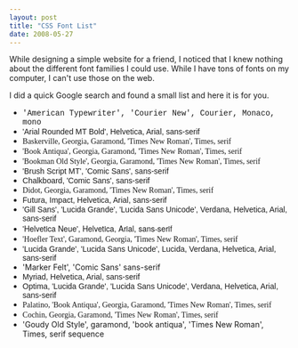 ```yaml
---
layout: post
title: "CSS Font List"
date: 2008-05-27
---
```


While designing a simple website for a friend, I noticed that I knew nothing about the different font families I could use. While I have tons of fonts on my computer, I can't use those on the web.

I did a quick Google search and found a small list and here it is for you.

* <span style="font-family:'American Typewriter', 'Courier New', Courier, Monaco, mono">'American Typewriter', 'Courier New', Courier, Monaco, mono</span>
* <span style="font-family:'Arial Rounded MT Bold', Helvetica, Arial, sans-serif">'Arial Rounded MT Bold', Helvetica, Arial, sans-serif</span>
* <span style="font-family:Baskerville, Georgia, Garamond, 'Times New Roman', Times, serif">Baskerville, Georgia, Garamond, 'Times New Roman', Times, serif</span>
* <span style="font-family:'Book Antiqua', Georgia, Garamond, 'Times New Roman', Times, serif">'Book Antiqua', Georgia, Garamond, 'Times New Roman', Times, serif</span>
* <span style="font-family:'Bookman Old Style', Georgia, Garamond, 'Times New Roman', Times, serif">'Bookman Old Style', Georgia, Garamond, 'Times New Roman', Times, serif</span>
* <span style="font-family:'Brush Script MT', 'Comic Sans', sans-serif">'Brush Script MT', 'Comic Sans', sans-serif</span>
* <span style="font-family:Chalkboard, 'Comic Sans', sans-serif">Chalkboard, 'Comic Sans', sans-serif</span>
* <span style="font-family:Didot, Georgia, Garamond, 'Times New Roman', Times, serif">Didot, Georgia, Garamond, 'Times New Roman', Times, serif</span>
* <span style="font-family:Futura, Impact, Helvetica, Arial, sans-serif">Futura, Impact, Helvetica, Arial, sans-serif</span>
* <span style="font-family:'Gill Sans', 'Lucida Grande', 'Lucida Sans Unicode', Verdana, Helvetica, Arial, sans-serif">'Gill Sans', 'Lucida Grande', 'Lucida Sans Unicode', Verdana, Helvetica, Arial, sans-serif</span>
* <span style="font-family:'Helvetica Neue', Helvetica, Arial, sans-serif">'Helvetica Neue', Helvetica, Arial, sans-serif</span>
* <span style="font-family:'Hoefler Text', Garamond, Georgia, 'Times New Roman', Times, serif">'Hoefler Text', Garamond, Georgia, 'Times New Roman', Times, serif</span>
* <span style="font-family:'Lucida Grande', 'Lucida Sans Unicode', Lucida, Verdana, Helvetica, Arial, sans-serif">'Lucida Grande', 'Lucida Sans Unicode', Lucida, Verdana, Helvetica, Arial, sans-serif</span>
* <span style="font-family:'Marker Felt', 'Comic Sans' sans-serif">'Marker Felt', 'Comic Sans' sans-serif</span>
* <span style="font-family:Myriad, Helvetica, Arial, sans-serif">Myriad, Helvetica, Arial, sans-serif</span>
* <span style="font-family:Optima, 'Lucida Grande', 'Lucida Sans Unicode', Verdana, Helvetica, Arial, sans-serif">Optima, 'Lucida Grande', 'Lucida Sans Unicode', Verdana, Helvetica, Arial, sans-serif</span>
* <span style="font-family:Palatino, 'Book Antiqua', Georgia, Garamond, 'Times New Roman', Times, serif">Palatino, 'Book Antiqua', Georgia, Garamond, 'Times New Roman', Times, serif</span>
* <span style="font-family:Cochin, Georgia, Garamond, 'Times New Roman', Times, serif">Cochin, Georgia, Garamond, 'Times New Roman', Times, serif</span>
* <span style="font-family:'Goudy Old Style', garamond, 'book antiqua', 'Times New Roman', Times, serif sequence">'Goudy Old Style', garamond, 'book antiqua', 'Times New Roman', Times, serif sequence</span>

